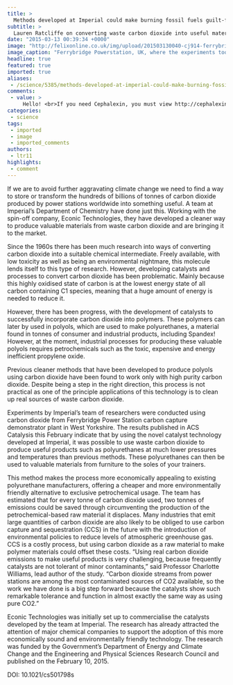 ```yaml
---
title: >
  Methods developed at Imperial could make burning fossil fuels guilt-free
subtitle: >
  Lauren Ratcliffe on converting waste carbon dioxide into useful materials
date: "2015-03-13 00:39:34 +0000"
image: "http://felixonline.co.uk/img/upload/201503130040-cj914-ferrybridge-powerstation---photoshopped-.jpg"
image_caption: "Ferrybridge Powerstation, UK, where the experiments took place"
headline: true
featured: true
imported: true
aliases:
 - /science/5385/methods-developed-at-imperial-could-make-burning-fossil-fuels-guilt-free-
comments:
 - value: >
     Hello! <br>If you need Cephalexin, you must view http://cephalexin.name/ website. <br>keflex 500mg dosage, cephalexin 500mg capsule antibiotic|cephalexin for dogs|cephalexin 500 mg side effects|cefalexin|keflex 500mg cephalexin|cephalexin 500 mg capsule|what is cephalexin used for|cephalexin 500mg|cephalexin side effects|what is cephalexin|cephalexin 500 mg|keflex|cephalexin 500|cephalexin 250 mg|antibiotic cephalexin|cephalexin antibiotic|cephalex|side effects of cephalexin|cephalexin keflex|keflex antibiotic|keflex 500 mg|cefalexina 500 mg|cephalexin 500mg capsule antibiotic for dogs|teva cephalexin|cephalexin 500 mg capsule for dogs|cephalexin 250 mg for dogs|cephalexin 500 mg capsules|cephalexin brand name|cefalexina|keflex medication|keflex side effects|what is keflex|generic for keflex|keflex 500 mg side effects|keflex capsules 500mg what is it used for|keflex 500|keflex dosing|keflex 500mg|keflex generic|kefalex|pill|side effects of keflex|keflex dosage|identify pill|ceflex|keflex 500mg dosage|keflex aller
categories:
 - science
tags:
 - imported
 - image
 - imported_comments
authors:
 - ltr11
highlights:
 - comment
---
```


If we are to avoid further aggravating climate change we need to find a way to store or transform the hundreds of billions of tonnes of carbon dioxide produced by power stations worldwide into something useful. A team at Imperial’s Department of Chemistry have done just this. Working with the spin-off company, Econic Technologies, they have developed a cleaner way to produce valuable materials from waste carbon dioxide and are bringing it to the market.

Since the 1960s there has been much research into ways of converting carbon dioxide into a suitable chemical intermediate. Freely available, with low toxicity as well as being an environmental nightmare, this molecule lends itself to this type of research. However, developing catalysts and processes to convert carbon dioxide has been problematic. Mainly because this highly oxidised state of carbon is at the lowest energy state of all carbon containing C1 species, meaning that a huge amount of energy is needed to reduce it.

However, there has been progress, with the development of catalysts to successfully incorporate carbon dioxide into polymers. These polymers can later by used in polyols, which are used to make polyurethanes, a material found in tonnes of consumer and industrial products, including Spandex! However, at the moment, industrial processes for producing these valuable polyols requires petrochemicals such as the toxic, expensive and energy inefficient propylene oxide.

Previous cleaner methods that have been developed to produce polyols using carbon dioxide have been found to work only with high purity carbon dioxide. Despite being a step in the right direction, this process is not practical as one of the principle applications of this technology is to clean up real sources of waste carbon dioxide.

Experiments by Imperial’s team of researchers were conducted using carbon dioxide from Ferrybridge Power Station carbon capture demonstrator plant in West Yorkshire. The results published in ACS Catalysis this February indicate that by using the novel catalyst technology developed at Imperial, it was possible to use waste carbon dioxide to produce useful products such as polyurethanes at much lower pressures and temperatures than previous methods. These polyurethanes can then be used to valuable materials from furniture to the soles of your trainers.

This method makes the process more economically appealing to existing polyurethane manufacturers, offering a cheaper and more environmentally friendly alternative to exclusive petrochemical usage. The team has estimated that for every tonne of carbon dioxide used, two tonnes of emissions could be saved through circumventing the production of the petrochemical-based raw material it displaces. Many industries that emit large quantities of carbon dioxide are also likely to be obliged to use carbon capture and sequestration (CCS) in the future with the introduction of environmental policies to reduce levels of atmospheric greenhouse gas. CCS is a costly process, but using carbon dioxide as a raw material to make polymer materials could offset these costs. “Using real carbon dioxide emissions to make useful products is very challenging, because frequently catalysts are not tolerant of minor contaminants,” said Professor Charlotte Williams, lead author of the study. “Carbon dioxide streams from power stations are among the most contaminated sources of CO2 available, so the work we have done is a big step forward because the catalysts show such remarkable tolerance and function in almost exactly the same way as using pure CO2.”

Econic Technologies was initially set up to commercialise the catalysts developed by the team at Imperial. The research has already attracted the attention of major chemical companies to support the adoption of this more economically sound and environmentally friendly technology. The research was funded by the Government’s Department of Energy and Climate Change and the Engineering and Physical Sciences Research Council and published on the February 10, 2015.

DOI: 10.1021/cs501798s
